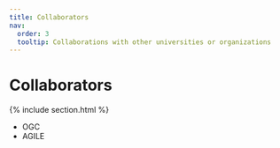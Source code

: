 ```yaml
---
title: Collaborators
nav:
  order: 3
  tooltip: Collaborations with other universities or organizations
---
```


# <i class="fa-solid fa-handshake"></i>Collaborators

{% include section.html %}
* OGC
* AGILE
